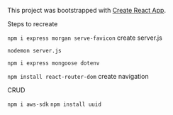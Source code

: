 This project was bootstrapped with [Create React App](https://github.com/facebook/create-react-app).

Steps to recreate

`npm i express morgan serve-favicon`
create server.js

`nodemon server.js`

`npm i express mongoose dotenv`

`npm install react-router-dom`
create navigation

CRUD

`npm i aws-sdk`
`npm install uuid`

